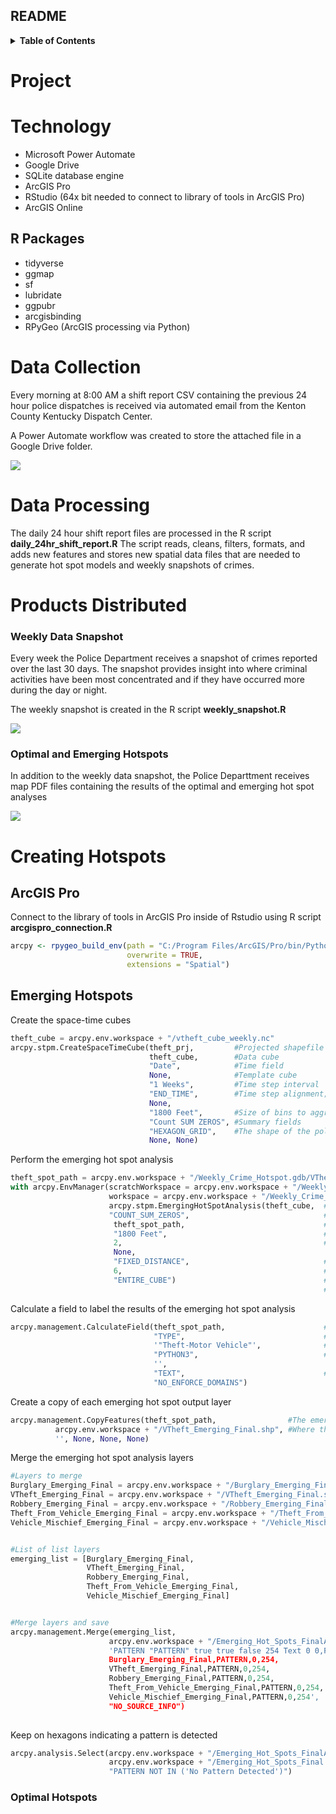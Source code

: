 ## README


<!-- TABLE OF CONTENTS -->
<details>
  <summary><b>Table of Contents</b></summary>
  <ol>
    <li><a href="#project">Project</a></li>
    <li><a href="#data-collection">Data Collection</a></li>
    <li><a href="#data-processing">Data Processing</a></li>
    <li><a href="#weekly-data-snapshot">Weekly Data Snapshot</a></li>
    <li><a href="#weekly-hotspot-models">Weekly Hotspot Models</a></li>
    <li><a href="#model-presentation">Model Presentation</a></li>
  </ol>
</details>


# Project


# Technology

-   Microsoft Power Automate
-   Google Drive
-   SQLite database engine
-   ArcGIS Pro
-   RStudio (64x bit needed to connect to library of tools in ArcGIS
    Pro)
-   ArcGIS Online

## R Packages

-   tidyverse
-   ggmap
-   sf
-   lubridate
-   ggpubr
-   arcgisbinding
-   RPyGeo (ArcGIS processing via Python)

# Data Collection

Every morning at 8:00 AM a shift report CSV containing the previous 24
hour police dispatches is received via automated email from the Kenton
County Kentucky Dispatch Center.

A Power Automate workflow was created to store the attached file in a Google Drive folder.

![](images/power_automate_overview.PNG)

# Data Processing

The daily 24 hour shift report files are processed in the R script
**daily_24hr_shift_report.R** The script reads, cleans, filters,
formats, and adds new features and stores new spatial data files that
are needed to generate hot spot models and weekly snapshots of crimes.

# Products Distributed

### Weekly Data Snapshot

Every week the Police Department receives a snapshot of crimes reported
over the last 30 days. The snapshot provides insight into where criminal
activities have been most concentrated and if they have occurred more
during the day or night.

The weekly snapshot is created in the R script **weekly_snapshot.R**

![](images/crime_snapshot_2023-08-08.png)

### Optimal and Emerging Hotspots

In addition to the weekly data snapshot, the Police Departtment receives
map PDF files containing the results of the optimal and emerging hot
spot analyses

![](images/arcgis_online_pdf.PNG)


# Creating Hotspots


## ArcGIS Pro

Connect to the library of tools in ArcGIS Pro inside of Rstudio using R script **arcgispro_connection.R**

``` r
arcpy <- rpygeo_build_env(path = "C:/Program Files/ArcGIS/Pro/bin/Python/envs/arcgispro-py3/python.exe", 
                          overwrite = TRUE,
                          extensions = "Spatial")
```

## Emerging Hotspots


Create the space-time cubes

``` python
theft_cube = arcpy.env.workspace + "/vtheft_cube_weekly.nc"
arcpy.stpm.CreateSpaceTimeCube(theft_prj,         #Projected shapefile
                               theft_cube,        #Data cube
                               "Date",            #Time field
                               None,              #Template cube
                               "1 Weeks",         #Time step interval
                               "END_TIME",        #Time step alignment; how aggregation occurs
                               None, 
                               "1800 Feet",       #Size of bins to aggregate points
                               "Count SUM ZEROS", #Summary fields
                               "HEXAGON_GRID",    #The shape of the polygon mesh to aggregate points
                               None, None)
```

Perform the emerging hot spot analysis

``` python
theft_spot_path = arcpy.env.workspace + "/Weekly_Crime_Hotspot.gdb/VTheft_Analysis_Emerging_HotSpot"
with arcpy.EnvManager(scratchWorkspace = arcpy.env.workspace + "/Weekly_Crime_Hotspot.gdb", 
                      workspace = arcpy.env.workspace + "/Weekly_Crime_Hotspot.gdb"):
                      arcpy.stpm.EmergingHotSpotAnalysis(theft_cube,  #Space-time cube to use
                      "COUNT_SUM_ZEROS",                              #The analysis variable to use
                       theft_spot_path,                               #The output path
                       "1800 Feet",                                   #The size of the analysis area
                       2,                                             #Number of time-step intervals
                       None, 
                       "FIXED_DISTANCE",                              #Define spatial relationships
                       6,                                             #Number of spatial neighbors
                       "ENTIRE_CUBE")                                 #Define global window; 
                                                                      #looking at overall pattern in cube
```

Calculate a field to label the results of the emerging hot spot analysis

``` python
arcpy.management.CalculateField(theft_spot_path,                      #Emerging hotspot analysis output
                                "TYPE",                               #The field that will be updated
                                '"Theft-Motor Vehicle"',              #The update
                                "PYTHON3",                            #The type of expression to use
                                '',
                                "TEXT",                               #Data value type
                                "NO_ENFORCE_DOMAINS")        
```

Create a copy of each emerging hot spot output layer

``` python
arcpy.management.CopyFeatures(theft_spot_path,                #The emerging hot spot output to copy
          arcpy.env.workspace + "/VTheft_Emerging_Final.shp", #Where the output will be copied
          '', None, None, None)
```

Merge the emerging hot spot analysis layers

``` python
#Layers to merge
Burglary_Emerging_Final = arcpy.env.workspace + "/Burglary_Emerging_Final.shp"
VTheft_Emerging_Final = arcpy.env.workspace + "/VTheft_Emerging_Final.shp"
Robbery_Emerging_Final = arcpy.env.workspace + "/Robbery_Emerging_Final.shp"
Theft_From_Vehicle_Emerging_Final = arcpy.env.workspace + "/Theft_From_Vehicle_Emerging_Final.shp"
Vehicle_Mischief_Emerging_Final = arcpy.env.workspace + "/Vehicle_Mischief_Emerging_Final.shp"


#List of list layers
emerging_list = [Burglary_Emerging_Final,
                 VTheft_Emerging_Final, 
                 Robbery_Emerging_Final, 
                 Theft_From_Vehicle_Emerging_Final, 
                 Vehicle_Mischief_Emerging_Final]


#Merge layers and save
arcpy.management.Merge(emerging_list,
                      arcpy.env.workspace + "/Emerging_Hot_Spots_FinalA.shp",  
                      'PATTERN "PATTERN" true true false 254 Text 0 0,First,#,
                      Burglary_Emerging_Final,PATTERN,0,254,
                      VTheft_Emerging_Final,PATTERN,0,254,
                      Robbery_Emerging_Final,PATTERN,0,254,
                      Theft_From_Vehicle_Emerging_Final,PATTERN,0,254,
                      Vehicle_Mischief_Emerging_Final,PATTERN,0,254', 
                      "NO_SOURCE_INFO")
                      
```

Keep on hexagons indicating a pattern is detected

``` python
arcpy.analysis.Select(arcpy.env.workspace + "/Emerging_Hot_Spots_FinalA.shp", 
                      arcpy.env.workspace + "/Emerging_Hot_Spots_Final.shp", 
                      "PATTERN NOT IN ('No Pattern Detected')")
```

### Optimal Hotspots
